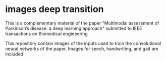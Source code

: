 # images deep transition

This is a complementary material of the paper "Multimodal assessment of Parkinson’s disease: a deep learning approach" submitted to IEEE transactions on Biomedical engineering

This repository contain images of the inputs used to train the convolutional neural networks of the paper. Images for seech, handwriting, and gait are included
